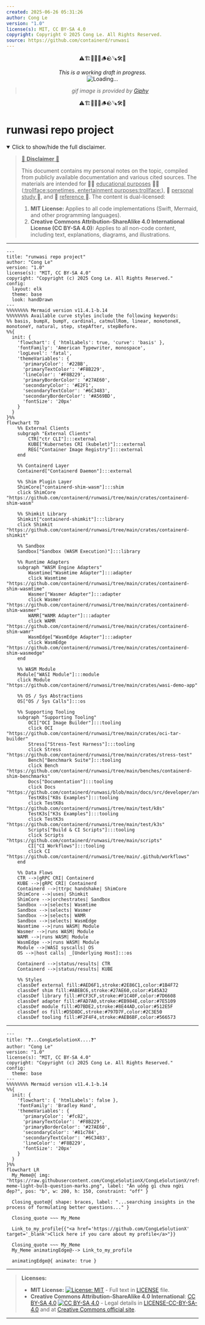 ```yaml
---
created: 2025-06-26 05:31:26
author: Cong Le
version: "1.0"
license(s): MIT, CC BY-SA 4.0
copyright: Copyright © 2025 Cong Le. All Rights Reserved.
source: https://github.com/containerd/runwasi
---
```


<div align="center">
  <p>⚠️🏗️🚧🦺🧱🪵🪨🪚🛠️👷</p>
  <i>This is a working draft in progress.</i>
  <br/>
  <img alt="Loading…" src="https://media0.giphy.com/media/v1.Y2lkPTc5MGI3NjExeHJ4YXdtYjJpMDl0MzEwYmU4ZzBobG0waGNiN3MzNzR0d2R2NnMwNSZlcD12MV9pbnRlcm5hbF9naWZfYnlfaWQmY3Q9Zw/26gssNOlBJKjEM3yo/giphy.gif"/>
  <br/>
  <blockquote>
	  <i>gif image is provided by <a href="https://giphy.com">Giphy</a></i>
  </blockquote>
  <p>⚠️🏗️🚧🦺🧱🪵🪨🪚🛠️👷</p>

</div>


# runwasi repo project
<details open>
<summary>Click to show/hide the full disclaimer.</summary>
   
> <ins>📢 **Disclaimer** 🚨</ins>
>
> This document contains my personal notes on the topic,
> compiled from publicly available documentation and various cited sources.
> The materials are intended for 👨‍🎓 <ins>educational purposes</ins> 👨‍🎓 (<ins>:trollface:sometimes, entertainment purposes:trollface:</ins>), 📖 <ins> personal study </ins> 📖, and 🔖 <ins> reference </ins> 🔖.
> The content is dual-licensed:
> 1. **MIT License:** Applies to all code implementations (Swift, Mermaid, and other programming languages).
> 2. **Creative Commons Attribution-ShareAlike 4.0 International License (CC BY-SA 4.0):** Applies to all non-code content, including text, explanations, diagrams, and illustrations.

</details>


----

```mermaid
---
title: "runwasi repo project"
author: "Cong Le"
version: "1.0"
license(s): "MIT, CC BY-SA 4.0"
copyright: "Copyright (c) 2025 Cong Le. All Rights Reserved."
config:
  layout: elk
  theme: base
  look: handDrawn
---
%%%%%%%% Mermaid version v11.4.1-b.14
%%%%%%%% Available curve styles include the following keywords:
%% basis, bumpX, bumpY, cardinal, catmullRom, linear, monotoneX, monotoneY, natural, step, stepAfter, stepBefore.
%%{
  init: {
    'flowchart': { 'htmlLabels': true, 'curve': 'basis' },
    'fontFamily': 'American Typewriter, monospace',
    'logLevel': 'fatal',
    'themeVariables': {
      'primaryColor': '#22BB',
      'primaryTextColor': '#F8B229',
      'lineColor': '#F8B229',
      'primaryBorderColor': '#27AE60',
      'secondaryColor': '#E2F1',
      'secondaryTextColor': '#6C3483',
      'secondaryBorderColor': '#A569BD',
      'fontSize': '20px'
    }
  }
}%%
flowchart TD
    %% External Clients
    subgraph "External Clients"
        CTR["ctr CLI"]:::external
        KUBE["Kubernetes CRI (kubelet)"]:::external
        REG["Container Image Registry"]:::external
    end

    %% Containerd Layer
    Containerd["Containerd Daemon"]:::external

    %% Shim Plugin Layer
    ShimCore["containerd-shim-wasm"]:::shim
    click ShimCore "https://github.com/containerd/runwasi/tree/main/crates/containerd-shim-wasm"

    %% Shimkit Library
    Shimkit["containerd-shimkit"]:::library
    click Shimkit "https://github.com/containerd/runwasi/tree/main/crates/containerd-shimkit"

    %% Sandbox
    Sandbox["Sandbox (WASM Execution)"]:::library

    %% Runtime Adapters
    subgraph "WASM Engine Adapters"
        Wasmtime["Wasmtime Adapter"]:::adapter
        click Wasmtime "https://github.com/containerd/runwasi/tree/main/crates/containerd-shim-wasmtime"
        Wasmer["Wasmer Adapter"]:::adapter
        click Wasmer "https://github.com/containerd/runwasi/tree/main/crates/containerd-shim-wasmer"
        WAMR["WAMR Adapter"]:::adapter
        click WAMR "https://github.com/containerd/runwasi/tree/main/crates/containerd-shim-wamr"
        WasmEdge["WasmEdge Adapter"]:::adapter
        click WasmEdge "https://github.com/containerd/runwasi/tree/main/crates/containerd-shim-wasmedge"
    end

    %% WASM Module
    Module["WASI Module"]:::module
    click Module "https://github.com/containerd/runwasi/tree/main/crates/wasi-demo-app"

    %% OS / Sys Abstractions
    OS["OS / Sys Calls"]:::os

    %% Supporting Tooling
    subgraph "Supporting Tooling"
        OCI["OCI Image Builder"]:::tooling
        click OCI "https://github.com/containerd/runwasi/tree/main/crates/oci-tar-builder"
        Stress["Stress-Test Harness"]:::tooling
        click Stress "https://github.com/containerd/runwasi/tree/main/crates/stress-test"
        Bench["Benchmark Suite"]:::tooling
        click Bench "https://github.com/containerd/runwasi/tree/main/benches/containerd-shim-benchmarks"
        Docs["Documentation"]:::tooling
        click Docs "https://github.com/containerd/runwasi/blob/main/docs/src/developer/architecture.md"
        TestK8s["K8s Examples"]:::tooling
        click TestK8s "https://github.com/containerd/runwasi/tree/main/test/k8s"
        TestK3s["K3s Examples"]:::tooling
        click TestK3s "https://github.com/containerd/runwasi/tree/main/test/k3s"
        Scripts["Build & CI Scripts"]:::tooling
        click Scripts "https://github.com/containerd/runwasi/tree/main/scripts"
        CI["CI Workflows"]:::tooling
        click CI "https://github.com/containerd/runwasi/tree/main/.github/workflows"
    end

    %% Data Flows
    CTR -->|gRPC CRI| Containerd
    KUBE -->|gRPC CRI| Containerd
    Containerd -->|ttrpc handshake| ShimCore
    ShimCore -->|uses| Shimkit
    ShimCore -->|orchestrates| Sandbox
    Sandbox -->|selects| Wasmtime
    Sandbox -->|selects| Wasmer
    Sandbox -->|selects| WAMR
    Sandbox -->|selects| WasmEdge
    Wasmtime -->|runs WASM| Module
    Wasmer -->|runs WASM| Module
    WAMR -->|runs WASM| Module
    WasmEdge -->|runs WASM| Module
    Module -->|WASI syscalls| OS
    OS -->|host calls| _[Underlying Host]:::os

    Containerd -->|status/results| CTR
    Containerd -->|status/results| KUBE

    %% Styles
    classDef external fill:#AED6F1,stroke:#2E86C1,color:#1B4F72
    classDef shim fill:#ABEBC6,stroke:#27AE60,color:#145A32
    classDef library fill:#FCF3CF,stroke:#F1C40F,color:#7D6608
    classDef adapter fill:#FAD7A0,stroke:#EB984E,color:#7E5109
    classDef module fill:#D7BDE2,stroke:#8E44AD,color:#512E5F
    classDef os fill:#D5D8DC,stroke:#797D7F,color:#2C3E50
    classDef tooling fill:#F2F4F4,stroke:#AEB6BF,color:#566573

```

----

```mermaid
---
title: "❓...CongLeSolutionX....❓"
author: "Cong Le"
version: "1.0"
license(s): "MIT, CC BY-SA 4.0"
copyright: "Copyright (c) 2025 Cong Le. All Rights Reserved."
config:
  theme: base
---
%%%%%%%% Mermaid version v11.4.1-b.14
%%{
  init: {
    'flowchart': { 'htmlLabels': false },
    'fontFamily': 'Bradley Hand',
    'themeVariables': {
      'primaryColor': '#fc82',
      'primaryTextColor': '#F8B229',
      'primaryBorderColor': '#27AE60',
      'secondaryColor': '#81c784',
      'secondaryTextColor': '#6C3483',
      'lineColor': '#F8B229',
      'fontSize': '20px'
    }
  }
}%%
flowchart LR
  My_Meme@{ img: "https://raw.githubusercontent.com/CongLeSolutionX/CongLeSolutionX/refs/heads/main/assets/images/My-meme-light-bulb-question-marks.png", label: "Ăn uống gì chưa ngừi đẹp?", pos: "b", w: 200, h: 150, constraint: "off" }

  Closing_quote@{ shape: braces, label: "...searching insights in the process of formulating better questions..." }

  Closing_quote ~~~ My_Meme
    
  Link_to_my_profile{{"<a href='https://github.com/CongLeSolutionX' target='_blank'>Click here if you care about my profile</a>"}}

  Closing_quote ~~~ My_Meme
  My_Meme animatingEdge@--> Link_to_my_profile
  
  animatingEdge@{ animate: true }

```

---
>**Licenses:**
>
>- **MIT License:**  [![License: MIT](https://img.shields.io/badge/License-MIT-yellow.svg)](LICENSE) - Full text in [LICENSE](LICENSE) file.
>- **Creative Commons Attribution-ShareAlike 4.0 International**: [CC BY-SA 4.0](https://creativecommons.org/licenses/by-sa/4.0/) [![CC BY-SA 4.0](https://licensebuttons.net/l/by-sa/4.0/88x31.png)](https://creativecommons.org/licenses/by-sa/4.0/) - Legal details in [LICENSE-CC-BY-SA-4.0](THE_PAST/LICENSE-CC-BY-SA-4.0) and at [Creative Commons official site](https://creativecommons.org/licenses/by-sa/4.0/).
>
---